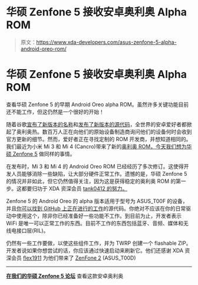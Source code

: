 # 华硕 Zenfone 5 接收安卓奥利奥 Alpha ROM

> 原文：<https://www.xda-developers.com/asus-zenfone-5-alpha-android-oreo-rom/>

# 华硕 Zenfone 5 接收安卓奥利奥 Alpha ROM

查看华硕 Zenfone 5 的早期 Android Oreo alpha ROM。虽然许多关键功能目前还不能工作，但这仍然是一个很好的开始！

随着谷歌[宣布了新版本的名称](https://www.xda-developers.com/android-8-0-oreo-google-released/)和[发布了新版本的源代码](https://www.xda-developers.com/android-oreo-source-code/)，全世界的安卓爱好者都掀起了奥利奥热。数百万人正在向他们的原始设备制造商询问他们的设备何时会收到官方更新的细节。然而，爱好者正在寻找定制的 ROM 开发商，并想知道相同的。我们最近为小米 Mi 3 和 Mi 4 (Cancro)带来了新的[奥利奥 ROM，今天我们想为](https://www.xda-developers.com/android-oreo-xiaomi-mi-3-mi-4/)[华硕 Zenfone 5](https://forum.xda-developers.com/zenfone-5/) 做同样的事情。

在发布时，Mi 3 和 Mi 4 的 Android Oreo ROM 已经经历了多次修订。这使得开发人员能够消除一些缺陷，让大部分硬件正常工作。遗憾的是，华硕 Zenfone 5 的情况并非如此，但它仍然值得关注，因为这是获得稳定的奥利奥 ROM 的第一步。这都要归功于 XDA 资深会员 [tank0412 的努力。](https://forum.xda-developers.com/member.php?u=5875920)

Zenfone 5 的 Android Oreo 的 alpha 版本适用于型号为 ASUS_T00F 的设备，并且[你可以找到 GitHub 上正在进行的工作](https://github.com/zf5)的源代码。你绝对不应该在你的日常驱动中使用这个，除非你已经准备好一些功能不工作。到目前为止，开发者表示 WiFi 是唯一可以正常工作的东西。目前不工作的东西包括蓝牙、音频、媒体和无线电接口层(RIL)。

仍然有一些工作要做，以使这些组件工作，并为 TWRP 创建一个 flashable ZIP。开发者说如果你想尝试的话，你应该通过快速启动来刷新它。他们还感谢 XDA 资深会员 [flex1911](https://forum.xda-developers.com/member.php?u=5120185) 为他们带来了 [ZenFone 2](https://forum.xda-developers.com/zenfone2) (ASUS_T00D)

* * *

[**在我们的华硕 Zenfone 5 论坛**](https://forum.xda-developers.com/zenfone-5/development/rom-aosp-oreo-tank0412-t3663733) 查看这款安卓奥利奥